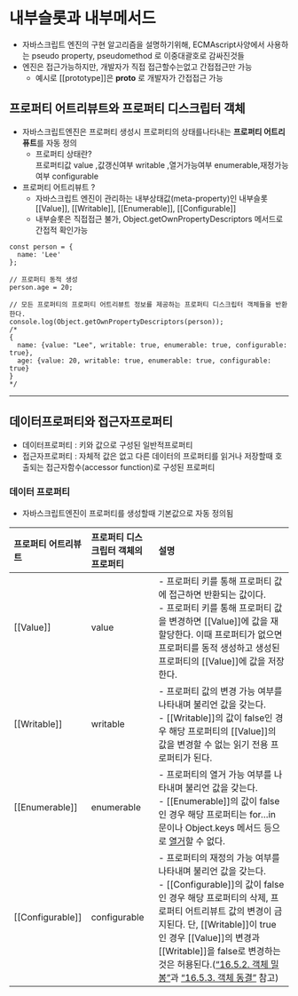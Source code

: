 # 내부슬롯과 내부메서드
- 자바스크립트 엔진의 구현 알고리즘을 설명하기위해, ECMAscript사양에서 사용하는 pseudo property, pseudomethod 로 이중대괄호로 감싸진것들
- 엔진은 접근가능하지만, 개발자가 직접 접근할수는없고 간접접근만 가능
    - 예시로 [[prototype]]은 __proto__ 로 개발자가 간접접근 가능

## 프로퍼티 어트리뷰트와 프로퍼티 디스크립터 객체
- 자바스크립트엔진은 프로퍼티 생성시 프로퍼티의 상태를나타내는 **프로퍼티 어트리퓨트**를 자동 정의
    - 프로퍼티 상태란?  
    프로퍼티값 value ,값갱신여부 writable ,열거가능여부 enumerable,재정가능여부 configurable
- 프로퍼티 어트리뷰트 ?
    - 자바스크립트 엔진이 관리하는 내부상태값(meta-property)인 내부슬롯[[Value]], [[Writable]], [[Enumerable]], [[Configurable]]
    - 내부슬롯은 직접접근 불가, Object.getOwnPropertyDescriptors 메서드로 간접적 확인가능
```
const person = {
  name: 'Lee'
};

// 프로퍼티 동적 생성
person.age = 20;

// 모든 프로퍼티의 프로퍼티 어트리뷰트 정보를 제공하는 프로퍼티 디스크립터 객체들을 반환한다.
console.log(Object.getOwnPropertyDescriptors(person));
/*
{
  name: {value: "Lee", writable: true, enumerable: true, configurable: true},
  age: {value: 20, writable: true, enumerable: true, configurable: true}
}
*/
```
---
## 데이터프로퍼티와 접근자프로퍼티
- 데이터프로퍼티 : 키와 값으로 구성된 일반적프로퍼티
- 접근자프로퍼티 : 자체적 값은 없고 다른 데이터의 프로퍼티를 읽거나 저장할때 호출되는 접근자함수(accessor function)로 구성된 프로퍼티
### 데이터 프로퍼티
- 자바스크립트엔진이 프로퍼티를 생성할때 기본값으로 자동 정의됨
<table>
  <thead>
    <tr>
      <th style="text-align: left">프로퍼티 어트리뷰트</th>
      <th style="text-align: left">프로퍼티 디스크립터 객체의 프로퍼티</th>
      <th style="text-align: left">설명</th>
    </tr>
  </thead>
  <tbody>
    <tr>
      <td style="text-align: left">[[Value]]</td>
      <td style="text-align: left">value</td>
      <td style="text-align: left">-	프로퍼티 키를 통해 프로퍼티 값에 접근하면 반환되는 값이다.<br> -	 프로퍼티 키를 통해 프로퍼티 값을 변경하면 [[Value]]에 값을 재할당한다. 이때 프로퍼티가 없으면 프로퍼티를 동적 생성하고 생성된 프로퍼티의 [[Value]]에 값을 저장한다.</td>
    </tr>
    <tr>
      <td style="text-align: left">[[Writable]]</td>
      <td style="text-align: left">writable</td>
      <td style="text-align: left">- 프로퍼티 값의 변경 가능 여부를 나타내며 불리언 값을 갖는다.<br> - [[Writable]]의 값이 false인 경우 해당 프로퍼티의 [[Value]]의 값을 변경할 수 없는 읽기 전용 프로퍼티가 된다.</td>
    </tr>
    <tr>
      <td style="text-align: left">[[Enumerable]]</td>
      <td style="text-align: left">enumerable</td>
      <td style="text-align: left">- 프로퍼티의 열거 가능 여부를 나타내며 불리언 값을 갖는다.<br> - [[Enumerable]]의 값이 false인 경우 해당 프로퍼티는 for…in 문이나 Object.keys 메서드 등으로 <a href="/fastcampus/prototype#14-프로퍼티-열거">열거</a>할 수 없다.</td>
    </tr>
    <tr>
      <td style="text-align: left">[[Configurable]]</td>
      <td style="text-align: left">configurable</td>
      <td style="text-align: left">- 프로퍼티의 재정의 가능 여부를 나타내며 불리언 값을 갖는다.<br> - [[Configurable]]의 값이 false인 경우 해당 프로퍼티의 삭제, 프로퍼티 어트리뷰트 값의 변경이 금지된다. 단, [[Writable]]이 true인 경우 [[Value]]의 변경과 [[Writable]]을 false로 변경하는 것은 허용된다.(<a href="/fastcampus/property-definition#52-객체-밀봉">“16.5.2. 객체 밀봉”</a>과 <a href="/fastcampus/property-definition#53-객체-동결">“16.5.3. 객체 동결”</a> 참고)</td>
    </tr>
  </tbody>
</table>
